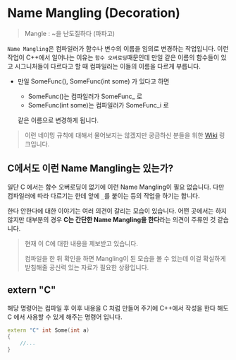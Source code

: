 # Name Mangling (Decoration)

>Mangle : ~을 난도질하다 (파파고)



`Name Mangling`은 컴파일러가 함수나 변수의 이름을 임의로 변경하는 작업입니다. 이런 작업이 C++에서 일어나는 이유는 `함수 오버로딩`때문인데 만일 같은 이름의 함수들이 있고 시그니처들이 다르다고 할 때 컴파일러는 이들의 이름을 다르게 부릅니다.

- 만일 SomeFunc(), SomeFunc(int some) 가 있다고 하면

  - SomeFunc()는 컴파일러가 SomeFunc_ 로
  - SomeFunc(int some)는 컴파일러가 SomeFunc_i 로

  같은 이름으로 변경하게 됩니다.



> 이런 네이밍 규칙에 대해서 물어보지는 않겠지만 궁금하신 분들을 위한 [Wiki](https://en.wikipedia.org/wiki/Name_mangling) 링크입니다.



## C에서도 이런 Name Mangling는 있는가?

일단 C 에서는 함수 오버로딩이 없기에 이런 Name Mangling이 필요 없습니다. 다만 컴파일러에 따라 다르기는 한데 앞에 `_`를 붙이는 등의 작업을 하기는 합니다. 

한다 안한다에 대한 이야기는 여러 의견이 갈리는 모습이 있습니다. 어떤 곳에서는 하지 않지만 대부분의 경우 **C는 간단한 Name Mangling을 한다**라는 의견이 주류인 것 같습니다.

> 현재 이 C에 대한 내용을 제보받고 있습니다. 
>
> 컴파일을 한 뒤 확인을 하면 Mangling이 된 모습을 볼 수 있는데 이걸 확실하게 받침해줄 공신력 있는 자료가 필요한 상황입니다.



## extern "C"

해당 명령어는 컴파일 후 이후 내용을 C 처럼 만들어 주기에 C++에서 작성을 한다 해도 C 에서 사용할 수 있게 해주는 명령어 입니다. 

```C++
extern "C" int Some(int a)
{
    //...
}
```

